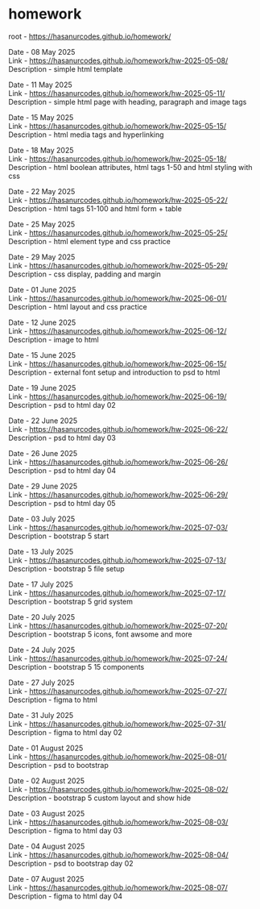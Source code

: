 # homework
root - https://hasanurcodes.github.io/homework/ 

Date - 08 May 2025 \
Link - https://hasanurcodes.github.io/homework/hw-2025-05-08/ \
Description - simple html template

Date - 11 May 2025 \
Link - https://hasanurcodes.github.io/homework/hw-2025-05-11/ \
Description - simple html page with heading, paragraph and image tags

Date - 15 May 2025 \
Link - https://hasanurcodes.github.io/homework/hw-2025-05-15/ \
Description - html media tags and hyperlinking

Date - 18 May 2025 \
Link - https://hasanurcodes.github.io/homework/hw-2025-05-18/ \
Description - html boolean attributes, html tags 1-50 and html styling with css

Date - 22 May 2025 \
Link - https://hasanurcodes.github.io/homework/hw-2025-05-22/ \
Description - html tags 51-100 and html form + table

Date - 25 May 2025 \
Link - https://hasanurcodes.github.io/homework/hw-2025-05-25/ \
Description - html element type and css practice

Date - 29 May 2025 \
Link - https://hasanurcodes.github.io/homework/hw-2025-05-29/ \
Description - css display, padding and margin

Date - 01 June 2025 \
Link - https://hasanurcodes.github.io/homework/hw-2025-06-01/ \
Description - html layout and css practice

Date - 12 June 2025 \
Link - https://hasanurcodes.github.io/homework/hw-2025-06-12/ \
Description - image to html

Date - 15 June 2025 \
Link - https://hasanurcodes.github.io/homework/hw-2025-06-15/ \
Description - external font setup and introduction to psd to html

Date - 19 June 2025 \
Link - https://hasanurcodes.github.io/homework/hw-2025-06-19/ \
Description - psd to html day 02

Date - 22 June 2025 \
Link - https://hasanurcodes.github.io/homework/hw-2025-06-22/ \
Description - psd to html day 03

Date - 26 June 2025 \
Link - https://hasanurcodes.github.io/homework/hw-2025-06-26/ \
Description - psd to html day 04

Date - 29 June 2025 \
Link - https://hasanurcodes.github.io/homework/hw-2025-06-29/ \
Description - psd to html day 05

Date - 03 July 2025 \
Link - https://hasanurcodes.github.io/homework/hw-2025-07-03/ \
Description - bootstrap 5 start

Date - 13 July 2025 \
Link - https://hasanurcodes.github.io/homework/hw-2025-07-13/ \
Description - bootstrap 5 file setup

Date - 17 July 2025 \
Link - https://hasanurcodes.github.io/homework/hw-2025-07-17/ \
Description - bootstrap 5 grid system

Date - 20 July 2025 \
Link - https://hasanurcodes.github.io/homework/hw-2025-07-20/ \
Description - bootstrap 5 icons, font awsome and more

Date - 24 July 2025 \
Link - https://hasanurcodes.github.io/homework/hw-2025-07-24/ \
Description - bootstrap 5 15 components

Date - 27 July 2025 \
Link - https://hasanurcodes.github.io/homework/hw-2025-07-27/ \
Description - figma to html

Date - 31 July 2025 \
Link - https://hasanurcodes.github.io/homework/hw-2025-07-31/ \
Description - figma to html day 02

Date - 01 August 2025 \
Link - https://hasanurcodes.github.io/homework/hw-2025-08-01/ \
Description - psd to bootstrap

Date - 02 August 2025 \
Link - https://hasanurcodes.github.io/homework/hw-2025-08-02/ \
Description - bootstrap 5 custom layout and show hide

Date - 03 August 2025 \
Link - https://hasanurcodes.github.io/homework/hw-2025-08-03/ \
Description - figma to html day 03

Date - 04 August 2025 \
Link - https://hasanurcodes.github.io/homework/hw-2025-08-04/ \
Description - psd to bootstrap day 02

Date - 07 August 2025 \
Link - https://hasanurcodes.github.io/homework/hw-2025-08-07/ \
Description - figma to html day 04